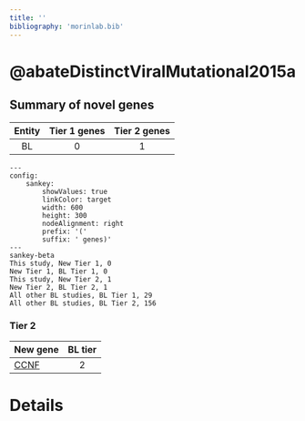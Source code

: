 ```yaml
---
title: ''
bibliography: 'morinlab.bib'
---
```


# @abateDistinctViralMutational2015a
## Summary of novel genes

|Entity| Tier 1 genes| Tier 2 genes|
|:-:|:-:|:-:|
|BL|0|1|
```mermaid
---
config:
    sankey:
        showValues: true
        linkColor: target
        width: 600
        height: 300
        nodeAlignment: right
        prefix: '('
        suffix: ' genes)'
---
sankey-beta
This study, New Tier 1, 0
New Tier 1, BL Tier 1, 0
This study, New Tier 2, 1
New Tier 2, BL Tier 2, 1
All other BL studies, BL Tier 1, 29
All other BL studies, BL Tier 2, 156
```

### Tier 2
|New gene|BL tier|
|:-|:-:|
|[CCNF](../CCNF)|2 |


# Details

